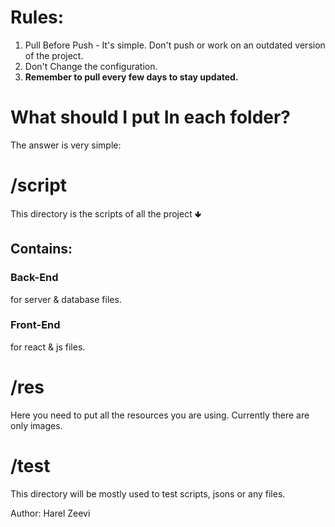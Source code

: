 # Rules:
1. Pull Before Push - It's simple. Don't push or work on an outdated version of the project.
2. Don't Change the configuration.
4. <strong>Remember to pull every few days to stay updated.</strong>

# What should I put In each folder?
The answer is very simple:

# /script
 This directory is the scripts of all the project
 🢃
 ## Contains:
 <h3> Back-End </h3>
 for server & database files.
 <h3> Front-End</h3>
 for react & js files.

# /res
Here you need to put all the resources you are using. 
Currently there are only images.

# /test
This directory will be mostly used to test scripts, jsons or any files.



Author: Harel Zeevi

